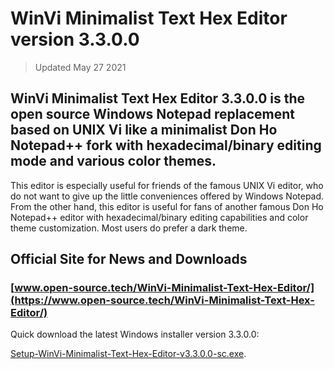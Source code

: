# WinVi Minimalist Text Hex Editor version 3.3.0.0

> Updated May 27 2021

## WinVi Minimalist Text Hex Editor 3.3.0.0 is the open source Windows Notepad replacement based on UNIX Vi like a minimalist Don Ho Notepad++ fork with hexadecimal/binary editing mode and various color themes.

This editor is especially useful for friends of the famous UNIX Vi editor, who do not want to give up the little conveniences offered by Windows Notepad.
From the other hand, this editor is useful for fans of another famous Don Ho Notepad++ editor with hexadecimal/binary editing capabilities and color theme customization.
Most users do prefer a dark theme.

## Official Site for News and Downloads

### [www.open-source.tech/WinVi-Minimalist-Text-Hex-Editor/](https://www.open-source.tech/WinVi-Minimalist-Text-Hex-Editor/)

Quick download the latest Windows installer version 3.3.0.0:

[Setup-WinVi-Minimalist-Text-Hex-Editor-v3.3.0.0-sc.exe](https://filedn.com/llBp1EbMQML0Hdv9A9SVo6b/Setup-WinVi-Minimalist-Text-Hex-Editor-v3.3.0.0-sc.exe).
